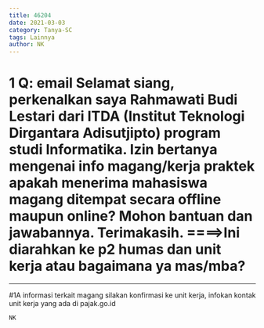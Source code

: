 ```yaml
---
title: 46204
date: 2021-03-03
category: Tanya-SC
tags: Lainnya
author: NK
---
```


# 1 Q: email Selamat siang, perkenalkan saya Rahmawati Budi Lestari dari ITDA (Institut Teknologi Dirgantara Adisutjipto) program studi Informatika. Izin bertanya mengenai info magang/kerja praktek apakah menerima mahasiswa magang ditempat secara offline maupun online? Mohon bantuan dan jawabannya. Terimakasih. ====>Ini diarahkan ke p2 humas dan unit kerja atau bagaimana ya mas/mba?

---

#1A informasi terkait magang silakan konfirmasi ke unit kerja, infokan kontak unit kerja yang ada di pajak.go.id

`NK`

